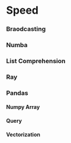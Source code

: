 # Speed
### Braodcasting
### Numba
### List Comprehension
### Ray
### Pandas
#### Numpy Array
#### Query
#### Vectorization